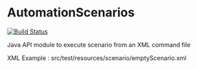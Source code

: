 AutomationScenarios
===================

[![Build Status](https://travis-ci.org/matgou/AutomationScenarioAPI.svg?branch=master)](https://travis-ci.org/matgou/AutomationScenarioAPI)

Java API module to execute scenario from an XML command file

XML Example : src/test/resources/scenario/emptyScenario.xml